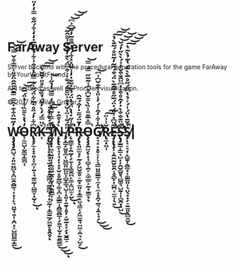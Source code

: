 # FarAway Server
Server backend with the procedural generation tools for the game FarAway by YourWorstFriend.

API testbed as well as ProcGen visualization.

&copy; 2017 by Milan Gruner

# W̴̧̡̧̡̛̯̺͉̣͈͍̤̻̖̝̪̼̯̭͇͉͔̟͎̙͉̤̬̘͍̜̝̪̝͕̺̻̺͇̣͇̓̋̅̈͋͊̇̂͌̿̄̑̈̑̂̈́̎͑̿͋̌̿͑͜͝͝O̴̹̼̼̺̹̮͇̦̳̪̜̒̔̽̀͌̏͋̔̈́̅̂͝͠R̷̢̧̛̛̗̫̝̟̞͈̩̞̪̹̱͔̘̰̼̰̜̻̳̞̣̮̜͆͋̓́̈̊̇̅͋̈́̋̍͑̿̃̔̀͒͗͋̉̃̒̅̇̒̒͋́̋̐̿̓̓̈͜͠͠͝͠͝ͅK̶͎̀̈̿́̒̀̓̃́̉̏͊͛̊̎̇̆̆̔̚̕͠͠͝ ̴̨̢̮̩̹͓̗͕̘͍̦͔̟̗͚̪͎̰̰̻̘̞͙̫̰̜̣̳̰̲̗͖̱̙̥̯̥̔̈́́̊̉̽͠͠ͅḬ̸̡̧̛̛͙͖͉̰͈̩̞̯͚̮̲̭̞̬͓̪̭̼̳͎̝̎́̿͑̃̑̀͆̒̿̅̓̉̋̾͘͘̚͝Ǹ̴̨̢̢̼̞̘̜̘͓̩̟͙̬̠̥̰̻̹͚̟̪͎͇̳͎̭͇̭͇͎̗̱̼̹̬̦̱͍̳͇̒̊̂̇͜͜͜ͅ ̸̡̣̳̗͖̥̪̜͖̻͈̲̤͈̩̻̞̳̘̺̜͓͈̩͍̱̜̥̦͔̮̰͙̞̗͙̬͇̠̎̈́̄̾̈͗̆̉͒͐̈͌̈́́̐̇͐͒͆̈́̀͊̓͋͑͗͌̂̃͘͘̚͝P̵̨̼̳̞̞̯̰̜̗͍̹̞͇̯̪̙͚̝̪̺̫͕̬̊͗̋̇̔̀̈́̔̈́̉̃̽̃͊̇̒͗̅̈̽̽͋́̋̍̅͌͂̒̐͆͐͆̕̕͘͘̚͜͝͝͝ͅR̵̡̢̨͈̼̫̟̙̰̝̗͖̬̼̥̠̰̟̼͈̣͙̳͙̤͉͇̩̗͖̫̱̘̤͖̠̯͉͕̺̗̓̄̈́͌̇̓̂́͂̂͜O̵̧̧̧̯̤̗̞̟̘̻̜̭͕̠͚̲̼͕̰͓̫͇̿̇̅͊̎̾̏̀͌̌͆̊͆̾̃̃̋̿́̿̚͝ͅͅG̸̛̛͙͉͓̝̣̥̠̦͕͉̳̤͈͚̳͎̼̦͉̼̝͙̭̞̰͉̝̯̩̘̗̑̍͋̒̂̾́̓͐̎̽͒͊̆͆͗͆͘͘̕͜͜͜͝R̷̢̼͙͖̩̆͗͗̈͠͠Ẽ̶̡̨̢̧̛̛̹͕̯̭̰̮͈̯͔̥̻̙̦̻̪͔̫̫͎̖͍̈͆̽͗̈́̇̈́̅̋̊̅̑̃̀̈́͒́̑̃̓̃̎̊́͂̄̀̉̚͜͠͠͝S̵̢̡̛̛̛̛̛̫͇̜͇͎̺̦̦̭̮̻̥͉̻͚͉̺̱̜̩̻̭͙̠̺̐̈͊̐̐̀̇̓̑̊͒͛̇͆̈̑̄͒̌̓͗́̀̀̋̓́̆̚̕̚͜͝͝͝Ş̸̣̘̠͉͙̝̻̱̹̯̳͙͎͚͇͈̩̖̤̖͓̣̗̠̱̫͈̖̻͍̬̉̌̄̔̈́̾́͐̉̔͆̋́̋̊̅̀̀͂́̔̃̉̀͂̔̚͜͠͝͝͝|
